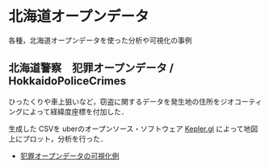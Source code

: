 # 北海道オープンデータ
各種，北海道オープンデータを使った分析や可視化の事例

## 北海道警察　犯罪オープンデータ / HokkaidoPoliceCrimes

ひったくりや車上狙いなど，窃盗に関するデータを発生地の住所をジオコーティングによって経緯度座標を付加した．

生成した CSVを uberのオープンソース・ソフトウェア [Kepler.gl](https://kepler.gl/) によって地図上にプロット，分析を行った．

- [犯罪オープンデータの可視化例](https://tkhrmeme.github.io/HokkaidoOpendata/keplergl_crimes.html)
